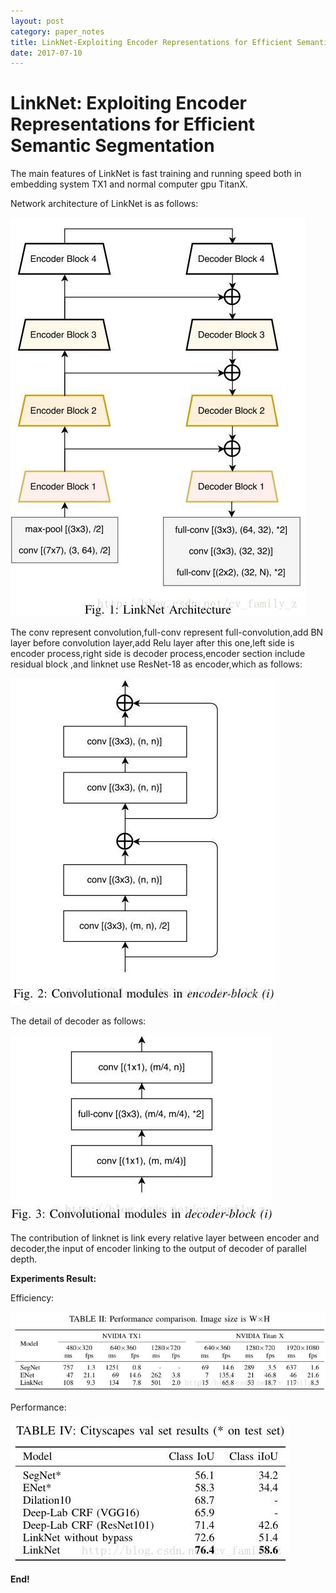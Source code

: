 ```yaml
---
layout: post
category: paper_notes
title: LinkNet-Exploiting Encoder Representations for Efficient Semantic Segmentation
date: 2017-07-10
---
```


# LinkNet: Exploiting Encoder Representations for Efficient Semantic Segmentation

The main features of LinkNet is fast training and running speed both in embedding system TX1 and normal computer gpu TitanX.

Network architecture of LinkNet is as follows:

![](/assets/paper_notes/linknet/linknet1.jpg)

The conv represent convolution,full-conv represent full-convolution,add BN layer before convolution layer,add Relu layer after this one,left side is encoder process,right side is decoder process,encoder section include residual block ,and linknet use ResNet-18 as encoder,which as follows:

![](/assets/paper_notes/linknet/linknet2.jpg)

The detail of decoder as follows:

![](/assets/paper_notes/linknet/linknet3.jpg)

The contribution of linknet is link every relative layer between encoder and decoder,the input of encoder linking to the output of decoder of parallel depth.

**Experiments Result:**

Efficiency:

![](/assets/paper_notes/linknet/linknet4.jpg)

Performance:

![](/assets/paper_notes/linknet/linknet5.jpg)

**End!**
